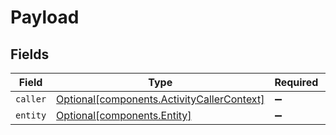 # Payload


## Fields

| Field                                                                                      | Type                                                                                       | Required                                                                                   | Description                                                                                |
| ------------------------------------------------------------------------------------------ | ------------------------------------------------------------------------------------------ | ------------------------------------------------------------------------------------------ | ------------------------------------------------------------------------------------------ |
| `caller`                                                                                   | [Optional[components.ActivityCallerContext]](../../models/shared/activitycallercontext.md) | :heavy_minus_sign:                                                                         | N/A                                                                                        |
| `entity`                                                                                   | [Optional[components.Entity]](../../models/shared/entity.md)                               | :heavy_minus_sign:                                                                         | N/A                                                                                        |